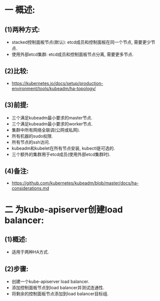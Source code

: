 # 一 概述:
## (1)两种方式:
- stacked控制面板节点(默认): etcd成员和控制面板在同一个节点, 需要更少节点.
- 使用外部etcd集群: etcd成员和控制面板节点分离, 需要更多节点.

## (2)比较:
- https://kubernetes.io/docs/setup/production-environment/tools/kubeadm/ha-topology/

## (3)前提:
- 三个满足kubeadm最小要求的master节点.
- 三个满足kubeadm最小要求的worker节点.
- 集群中所有网络全联调(公网或私网).
- 所有机器的sudo权限.
- 所有节点的ssh访问.
- kubeadm和kubelet在所有节点安装, kubectl是可选的.
- 三个额外的集群用于etcd成员(使用外部etcd集群时).

## (4)备注:
- https://github.com/kubernetes/kubeadm/blob/master/docs/ha-considerations.md

# 二 为kube-apiserver创建load balancer:
## (1)概述:
- 适用于两种HA方式.

## (2)步骤:
- 创建一个kube-apiserver load balancer.
- 添加控制面板节点到load balancer并测试连通性.
- 将剩余的控制面板节点添加到load balancer目标组.


